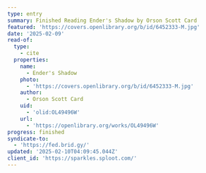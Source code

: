 ```yaml
---
type: entry
summary: Finished Reading Ender's Shadow by Orson Scott Card
featured: 'https://covers.openlibrary.org/b/id/6452333-M.jpg'
date: '2025-02-09'
read-of:
  type:
    - cite
  properties:
    name:
      - Ender's Shadow
    photo:
      - 'https://covers.openlibrary.org/b/id/6452333-M.jpg'
    author:
      - Orson Scott Card
    uid:
      - 'olid:OL49496W'
    url:
      - 'https://openlibrary.org/works/OL49496W'
progress: finished
syndicate-to:
  - 'https://fed.brid.gy/'
updated: '2025-02-10T04:09:45.044Z'
client_id: 'https://sparkles.sploot.com/'
---
```


